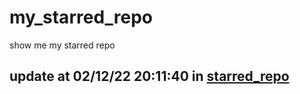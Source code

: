 # my_starred_repo
show me my starred repo

update at 02/12/22 20:11:40 in [starred_repo](./index.html)
---

